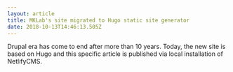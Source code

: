 ```yaml
---
layout: article
title: MKLab's site migrated to Hugo static site generator
date: 2018-10-13T14:46:13.505Z
---
```

Drupal era has come to end after more than 10 years. Today, the new site is based on Hugo and this specific article is published via local installation of NetlifyCMS.
